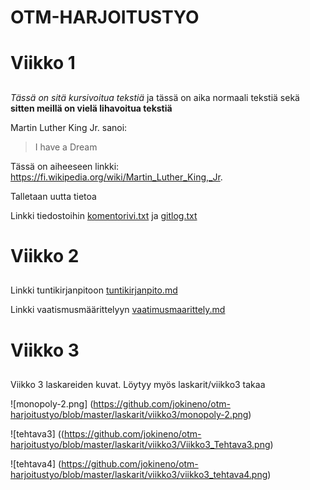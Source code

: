 # OTM-HARJOITUSTYO<h1> 

# Viikko 1 <h2>

_Tässä on sitä kursivoitua tekstiä_
 ja tässä on aika normaali tekstiä
 sekä 
 **sitten meillä on vielä lihavoitua tekstiä**

Martin Luther King Jr. sanoi: 
> I have a Dream

Tässä on aiheeseen linkki:
 https://fi.wikipedia.org/wiki/Martin_Luther_King,_Jr.

Talletaan uutta tietoa

Linkki tiedostoihin [komentorivi.txt](https://github.com/jokineno/otm-harjoitustyo/blob/master/laskarit/viikko1/komentorivi.txt) ja [gitlog.txt](https://github.com/jokineno/otm-harjoitustyo/blob/master/laskarit/viikko1/gitlog.txt)

# Viikko 2 <h2>
Linkki tuntikirjanpitoon [tuntikirjanpito.md](https://github.com/jokineno/otm-harjoitustyo/blob/master/dokumentaatio/tuntikirjanpito.md)

Linkki vaatismusmäärittelyyn [vaatimusmaarittely.md](https://github.com/jokineno/otm-harjoitustyo/blob/master/dokumentaatio/vaatimusmaarittely.md)

# Viikko 3 <h2>
Viikko 3 laskareiden kuvat. Löytyy myös laskarit/viikko3 takaa 

![monopoly-2.png]
(https://github.com/jokineno/otm-harjoitustyo/blob/master/laskarit/viikko3/monopoly-2.png) 

![tehtava3]
((https://github.com/jokineno/otm-harjoitustyo/blob/master/laskarit/viikko3/Viikko3_Tehtava3.png)

![tehtava4]
(https://github.com/jokineno/otm-harjoitustyo/blob/master/laskarit/viikko3/viikko3_tehtava4.png)
